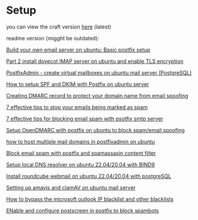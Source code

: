 # Setup

you can view the craft version [here](https://www.craft.me/s/rJ8wRJnmzBZgXU) (latest)

readme version (migght be outdated):

[Build your own email server on ubuntu: Basic postfix setup](https://www.linuxbabe.com/mail-server/setup-basic-postfix-mail-sever-ubuntu)

[Part 2 install dovecot IMAP server on ubuntu and enable TLS encryption](https://www.linuxbabe.com/mail-server/secure-email-server-ubuntu-postfix-dovecot)

[PostfixAdmin - create virtual mailboxes on ubuntu mail server (PostgreSQL)](https://www.linuxbabe.com/mail-server/postfixadmin-ubuntu-postgresql)

[How to setup SPF and DKIM with Postfix on ubuntu server](https://www.linuxbabe.com/mail-server/setting-up-dkim-and-spf)

[Creating DMARC record to protect your domain name from email spoofing](https://www.linuxbabe.com/mail-server/create-dmarc-record)

[7 effective tips to stop your emails being marked as spam](https://www.linuxbabe.com/mail-server/how-to-stop-your-emails-being-marked-as-spam)

[7 effective tips for blocking email spam with psotfix smtp server](https://www.linuxbabe.com/mail-server/block-email-spam-postfix)

[Setup OpenDMARC with postfix on ubuntu to block spam/email spoofing](https://www.linuxbabe.com/mail-server/opendmarc-postfix-ubuntu)

[how to host multiple mail domains in postfixadmin on ubuntu](https://www.linuxbabe.com/mail-server/host-multiple-mail-domains-in-postfixadmin)

[Block email spam with postfix and spamassasin content filter](https://www.linuxbabe.com/mail-server/block-email-spam-check-header-body-with-postfix-spamassassin)

[Setup local DNS resolver on ubuntu 22.04/20.04 with BIND9](https://www.linuxbabe.com/ubuntu/set-up-local-dns-resolver-ubuntu-20-04-bind9)

[Install roundcube webmail on ubuntu 22.04/20.04 with postgreSQL](https://www.linuxbabe.com/ubuntu/install-roundcube-webmail-ubuntu-postgresql#comment-851175)

[Setting up amavis and clamAV on ubuntu mail server](https://www.linuxbabe.com/mail-server/postfix-amavis-spamassassin-clamav-ubuntu)

[How to bypass the microsoft outlook IP blacklist and other blacklists](https://www.linuxbabe.com/mail-server/microsoft-outlook-ip-blacklist)

[ENable and configure postscreen in postfix to block spambots](https://www.linuxbabe.com/mail-server/configure-postscreen-in-postfix-to-block-spambots)
